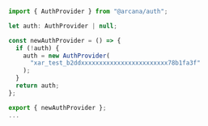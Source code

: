 ```js title="utils/newArcanaAuth.js" hl_lines="1 7-9 14"

import { AuthProvider } from "@arcana/auth";

let auth: AuthProvider | null;

const newAuthProvider = () => {
  if (!auth) {
    auth = new AuthProvider(
      "xar_test_b2ddxxxxxxxxxxxxxxxxxxxxxxxx78b1fa3f"
    );
  }
  return auth;
};

export { newAuthProvider };
...
```

